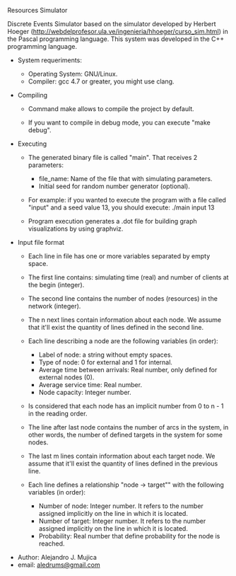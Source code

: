 Resources Simulator

Discrete Events Simulator based on the simulator developed by Herbert Hoeger
(http://webdelprofesor.ula.ve/ingenieria/hhoeger/curso_sim.html) in the Pascal programming language. This system was developed in the C++ programming language.

* System requeriments:

  - Operating System: GNU/Linux.
  - Compiler: gcc 4.7 or greater, you might use clang.

* Compiling

  - Command make allows to compile the project by default.

  - If you want to compile in debug mode, you can execute "make debug".

* Executing

  - The generated binary file is called "main". That receives 2 parameters:
     - file_name: Name of the file that with simulating parameters.
     - Initial seed for random number generator (optional).

  - For example: if you wanted to execute the program with a file called "input"
                 and a seed value 13, you should execute: ./main input 13

  - Program execution generates a .dot file for building graph visualizations by
    using graphviz.

* Input file format

  - Each line in file has one or more variables separated by empty space.

  - The first line contains: simulating time (real) and number of clients at the
    begin (integer).

  - The second line contains the number of nodes (resources) in the network
    (integer).

  - The n next lines contain information about each node. We assume that it'll
    exist the quantity of lines defined in the second line.

  - Each line describing a node are the following variables (in order):
      - Label of node: a string without empty spaces.
      - Type of node: 0 for external and 1 for internal.
      - Average time between arrivals: Real number, only defined for external
        nodes (0).
      - Average service time: Real number.
      - Node capacity: Integer number.

  - Is considered that each node has an implicit number from 0 to n - 1 in the
    reading order.

  - The line after last node contains the number of arcs in the system, in other
    words, the number of defined targets in the system for some nodes.

  - The last m lines contain information about each target node. We assume that
    it'll exist the quantity of lines defined in the previous line.

  - Each line defines a relationship "node -> target"" with the following
    variables (in order):
      - Number of node: Integer number. It refers to the number assigned
        implicitly on the line in which it is located.
      - Number of target: Integer number. It refers to the number assigned
        implicitly on the line in which it is located.
      - Probability: Real number that define probability for the node is reached.


- Author: Alejandro J. Mujica
- email: aledrums@gmail.com

